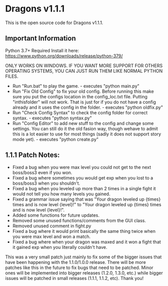 # Dragons v1.1.1
This is the open source code for Dragons v1.1.1.

## Important Information
Python 3.7+ Required
Install it here: https://www.python.org/downloads/release/python-379/

ONLY WORKS ON WINDOWS. IF YOU WANT MORE SUPPORT FOR OTHERS OPERATING SYSTEMS, YOU CAN JUST RUN THEM LIKE NORMAL PYTHON FILES.

- Run "Run.bat" to play the game. - executes "python main.py"
- Run "Fix Old Config"  to fix your old config. Before running this make sure you put the configs location in the config_loc.txt file. Putting "inthisfolder" will not work. That is just for if you do not have a config already and it uses the config in the folder. - executes "python oldfix.py"
- Run "Check Config Syntax" to check the config folder for correct syntax. - executes "python syntax.py"
- Run "Config Editor" to add new stuff to the config and change some settings. You can still do it the old fasion way, though wehave to admit this is a lot easier to use for most things (sadly it does not support story mode yet). - executes "python create.py"

## 1.1.1 Patch Notes:
- Fixed a bug when you were max level you could not get to the next boss/boss3 even if you won.
- Fixed a bug where sometimes you would get exp when you lost to a boss/boss3 when you shouldn't.
- Fixed a bug when you leveled up more than 2 times in a single fight it would not tell you how many levels you gained.
- Fixed a grammar issue saying that was "Your dragon leveled up {times} times and is now level {level}!" to "Your dragon leveled up {times} times and is now level {level}!".
- Added some functions for future updates.
- Removed some unused functions/comments from the GUI class.
- Removed unused comment in fight.py
- Fixed a bug where it would print basically the same thing twice when you were max level and won a match.
- Fixed a bug where when your dragon was maxed and it won a fight that it gained exp when you literally couldn't have.


This was a very small patch just mainly to fix some of the bigger issues that have been happening with the 1.1.0/1.0.0 release. There will be more patches like this in the future to fix bugs that need to be patched. Minor ones will be implemented into bigger releases (1.2.0, 1.3.0, etc.) while bigger issues will be patched in small releases (1.1.1, 1.1.2, etc). Thank you!
